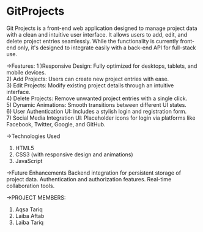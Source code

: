 # GitProjects
Git Projects is a front-end web application designed to manage project data with a clean and intuitive user interface. It allows users to add, edit, and delete project entries seamlessly. While the functionality is currently front-end only, it's designed to integrate easily with a back-end API for full-stack use.

->Features:
1 )Responsive Design: Fully optimized for desktops, tablets, and mobile devices. <br>
2) Add Projects: Users can create new project entries with ease.<br>
3) Edit Projects: Modify existing project details through an intuitive interface.<br>
4) Delete Projects: Remove unwanted project entries with a single click.<br>
5) Dynamic Animations: Smooth transitions between different UI states.<br>
6) User Authentication UI: Includes a stylish login and registration form.<br>
7) Social Media Integration UI: Placeholder icons for login via platforms like Facebook, Twitter, Google, and GitHub.<br>

->Technologies Used
1) HTML5
2) CSS3 (with responsive design and animations)
3) JavaScript
   
->Future Enhancements
Backend integration for persistent storage of project data.
Authentication and authorization features.
Real-time collaboration tools.

->PROJECT MEMBERS: 
1) Aqsa Tariq
2) Laiba Aftab
3) Laiba Tariq
